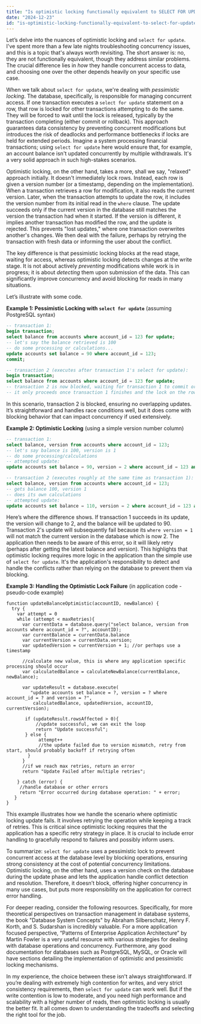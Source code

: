 ```yaml
---
title: "Is optimistic locking functionally equivalent to SELECT FOR UPDATE?"
date: "2024-12-23"
id: "is-optimistic-locking-functionally-equivalent-to-select-for-update"
---
```


Let’s delve into the nuances of optimistic locking and `select for update`. I've spent more than a few late nights troubleshooting concurrency issues, and this is a topic that's always worth revisiting. The short answer is: no, they are not functionally equivalent, though they address similar problems. The crucial difference lies in *how* they handle concurrent access to data, and choosing one over the other depends heavily on your specific use case.

When we talk about `select for update`, we're dealing with *pessimistic locking*. The database, specifically, is responsible for managing concurrent access. If one transaction executes a `select for update` statement on a row, that row is locked for other transactions attempting to do the same. They will be forced to wait until the lock is released, typically by the transaction completing (either commit or rollback). This approach guarantees data consistency by preventing concurrent modifications but introduces the risk of deadlocks and performance bottlenecks if locks are held for extended periods. Imagine a system processing financial transactions; using `select for update` here would ensure that, for example, an account balance isn't updated concurrently by multiple withdrawals. It's a very solid approach in such high-stakes scenarios.

Optimistic locking, on the other hand, takes a more, shall we say, "relaxed" approach initially. It doesn't immediately lock rows. Instead, each row is given a version number (or a timestamp, depending on the implementation). When a transaction retrieves a row for modification, it also reads the current version. Later, when the transaction attempts to update the row, it includes the version number from its initial read in the `where` clause. The update succeeds only if the current version in the database still matches the version the transaction had when it started. If the version is different, it implies another transaction has modified the row, and the update is rejected. This prevents "lost updates," where one transaction overwrites another's changes. We then deal with the failure, perhaps by retrying the transaction with fresh data or informing the user about the conflict.

The key difference is that pessimistic locking blocks at the read stage, waiting for access, whereas optimistic locking detects changes at the write stage. It is not about actively *preventing* modifications while work is in progress; it is about *detecting* them upon submission of the data. This can significantly improve concurrency and avoid blocking for reads in many situations.

Let’s illustrate with some code.

**Example 1: Pessimistic Locking with `select for update`** (assuming PostgreSQL syntax)

```sql
-- transaction 1:
begin transaction;
select balance from accounts where account_id = 123 for update;
-- let's say the balance retrieved is 100
-- do some processing or calculations...
update accounts set balance = 90 where account_id = 123;
commit;

-- transaction 2 (executes after transaction 1's select for update):
begin transaction;
select balance from accounts where account_id = 123 for update;
-- transaction 2 is now blocked, waiting for transaction 1 to commit or rollback
-- it only proceeds once transaction 1 finishes and the lock on the row is released
```
In this scenario, transaction 2 is blocked, ensuring no overlapping updates. It’s straightforward and handles race conditions well, but it does come with blocking behavior that can impact concurrency if used extensively.

**Example 2: Optimistic Locking** (using a simple version number column)

```sql
-- transaction 1:
select balance, version from accounts where account_id = 123;
-- let's say balance is 100, version is 1
-- do some processing/calculations
-- attempted update:
update accounts set balance = 90, version = 2 where account_id = 123 and version = 1;

-- transaction 2 (executes roughly at the same time as transaction 1):
select balance, version from accounts where account_id = 123;
-- gets balance 100, version 1
-- does its own calculations
-- attempted update:
update accounts set balance = 110, version = 2 where account_id = 123 and version = 1;
```

Here’s where the difference shows. If transaction 1 succeeds in its update, the version will change to 2, and the balance will be updated to 90. Transaction 2's update will subsequently fail because its `where version = 1` will not match the current version in the database which is now 2. The application then needs to be aware of this error, so it will likely retry (perhaps after getting the latest balance and version). This highlights that optimistic locking requires more logic in the application than the simple use of `select for update`.
It's the application's responsibility to detect and handle the conflicts rather than relying on the database to prevent them via blocking.

**Example 3: Handling the Optimistic Lock Failure** (in application code - pseudo-code example)

```pseudocode
function updateBalanceOptimistic(accountID, newBalance) {
  try {
    var attempt = 0
    while (attempt < maxRetries){
      var currentData = database.query("select balance, version from accounts where account_id = ?", accountID);
      var currentBalance = currentData.balance
      var currentVersion = currentData.version;
      var updatedVersion = currentVersion + 1; //or perhaps use a timestamp

      //calculate new value, this is where any application specific processing should occur
      var calculatedBalance = calculateNewBalance(currentBalance, newBalance);

      var updateResult = database.execute(
         "update accounts set balance = ?, version = ? where account_id = ? and version = ?",
          calculatedBalance, updatedVersion, accountID, currentVersion);

       if (updateResult.rowsAffected > 0){
           //update successful, we can exit the loop
           return "Update successful";
       } else {
            attempt++
            //the update failed due to version mismatch, retry from start, should probably backoff if retrying often
        }
      }
      //if we reach max retries, return an error
      return "Update Failed after multiple retries";

    } catch (error) {
     //handle database or other errors
     return "Error occurred during database operation: " + error;
   }
}
```

This example illustrates how we handle the scenario where optimistic locking update fails. It involves retrying the operation while keeping a track of retries. This is critical since optimistic locking requires that the application has a specific retry strategy in place.
It is crucial to include error handling to gracefully respond to failures and possibly inform users.

To summarize: `select for update` uses a pessimistic lock to prevent concurrent access at the database level by blocking operations, ensuring strong consistency at the cost of potential concurrency limitations. Optimistic locking, on the other hand, uses a version check on the database during the update phase and lets the application handle conflict detection and resolution. Therefore, it doesn’t block, offering higher concurrency in many use cases, but puts more responsibility on the application for correct error handling.

For deeper reading, consider the following resources. Specifically, for more theoretical perspectives on transaction management in database systems, the book "Database System Concepts" by Abraham Silberschatz, Henry F. Korth, and S. Sudarshan is incredibly valuable. For a more application focused perspective, “Patterns of Enterprise Application Architecture” by Martin Fowler is a very useful resource with various strategies for dealing with database operations and concurrency. Furthermore, any good documentation for databases such as PostgreSQL, MySQL, or Oracle will have sections detailing the implementation of optimistic and pessimistic locking mechanisms.

In my experience, the choice between these isn't always straightforward. If you’re dealing with extremely high contention for writes, and very strict consistency requirements, then `select for update` can work well. But if the write contention is low to moderate, and you need high performance and scalability with a higher number of reads, then optimistic locking is usually the better fit. It all comes down to understanding the tradeoffs and selecting the right tool for the job.
